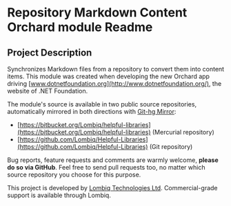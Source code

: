 # Repository Markdown Content Orchard module Readme



## Project Description

Synchronizes Markdown files from a repository to convert them into content items. This module was created when developing the new Orchard app driving [www.dotnetfoundation.org](http://www.dotnetfoundation.org/), the website of .NET Foundation.

The module's source is available in two public source repositories, automatically mirrored in both directions with [Git-hg Mirror](https://githgmirror.com):

- [https://bitbucket.org/Lombiq/helpful-libraries](https://bitbucket.org/Lombiq/helpful-libraries) (Mercurial repository)
- [https://github.com/Lombiq/Helpful-Libraries](https://github.com/Lombiq/Helpful-Libraries) (Git repository)

Bug reports, feature requests and comments are warmly welcome, **please do so via GitHub**. Feel free to send pull requests too, no matter which source repository you choose for this purpose.

This project is developed by [Lombiq Technologies Ltd](http://lombiq.com/). Commercial-grade support is available through Lombiq.